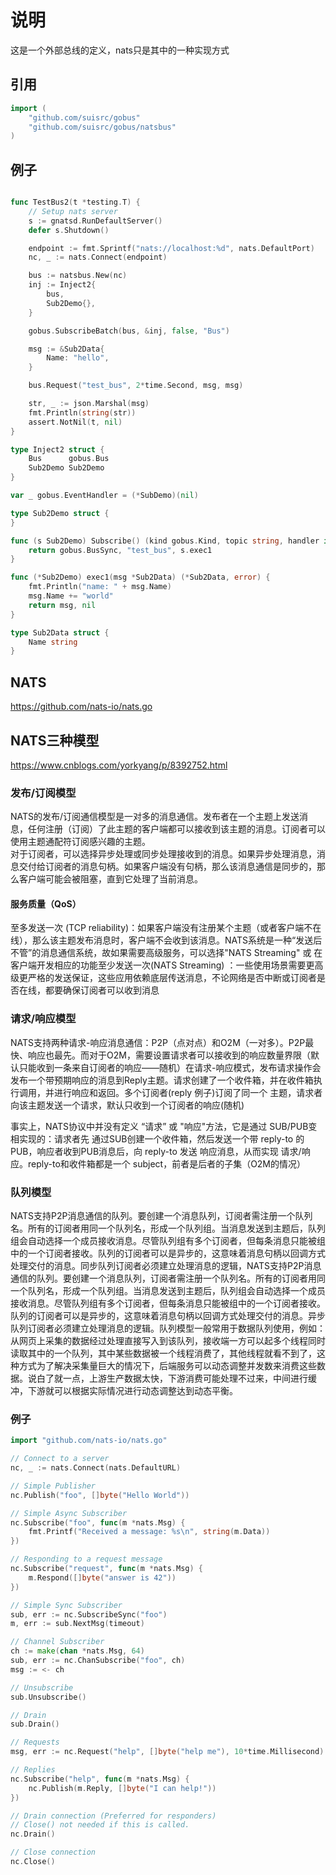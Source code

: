 # 说明

这是一个外部总线的定义，nats只是其中的一种实现方式

## 引用

```go
import (
	"github.com/suisrc/gobus"
	"github.com/suisrc/gobus/natsbus"
)
```

## 例子

```go

func TestBus2(t *testing.T) {
	// Setup nats server
	s := gnatsd.RunDefaultServer()
	defer s.Shutdown()

	endpoint := fmt.Sprintf("nats://localhost:%d", nats.DefaultPort)
	nc, _ := nats.Connect(endpoint)

	bus := natsbus.New(nc)
	inj := Inject2{
		bus,
		Sub2Demo{},
	}

	gobus.SubscribeBatch(bus, &inj, false, "Bus")

	msg := &Sub2Data{
		Name: "hello",
	}

	bus.Request("test_bus", 2*time.Second, msg, msg)

	str, _ := json.Marshal(msg)
	fmt.Println(string(str))
	assert.NotNil(t, nil)
}

type Inject2 struct {
	Bus      gobus.Bus
	Sub2Demo Sub2Demo
}

var _ gobus.EventHandler = (*SubDemo)(nil)

type Sub2Demo struct {
}

func (s Sub2Demo) Subscribe() (kind gobus.Kind, topic string, handler interface{}) {
	return gobus.BusSync, "test_bus", s.exec1
}

func (*Sub2Demo) exec1(msg *Sub2Data) (*Sub2Data, error) {
	fmt.Println("name: " + msg.Name)
	msg.Name += "world"
	return msg, nil
}

type Sub2Data struct {
	Name string
}

```


## NATS
https://github.com/nats-io/nats.go

## NATS三种模型
https://www.cnblogs.com/yorkyang/p/8392752.html

### 发布/订阅模型
NATS的发布/订阅通信模型是一对多的消息通信。发布者在一个主题上发送消息，任何注册（订阅）了此主题的客户端都可以接收到该主题的消息。订阅者可以使用主题通配符订阅感兴趣的主题。  
对于订阅者，可以选择异步处理或同步处理接收到的消息。如果异步处理消息，消息交付给订阅者的消息句柄。如果客户端没有句柄，那么该消息通信是同步的，那么客户端可能会被阻塞，直到它处理了当前消息。 

#### 服务质量（QoS）
至多发送一次 (TCP reliability)：如果客户端没有注册某个主题（或者客户端不在线），那么该主题发布消息时，客户端不会收到该消息。NATS系统是一种“发送后不管”的消息通信系统，故如果需要高级服务，可以选择"NATS Streaming" 或 在客户端开发相应的功能至少发送一次(NATS Streaming) ：一些使用场景需要更高级更严格的发送保证，这些应用依赖底层传送消息，不论网络是否中断或订阅者是否在线，都要确保订阅者可以收到消息

### 请求/响应模型
NATS支持两种请求-响应消息通信：P2P（点对点）和O2M（一对多）。P2P最快、响应也最先。而对于O2M，需要设置请求者可以接收到的响应数量界限（默认只能收到一条来自订阅者的响应——随机）在请求-响应模式，发布请求操作会发布一个带预期响应的消息到Reply主题。请求创建了一个收件箱，并在收件箱执行调用，并进行响应和返回。多个订阅者(reply 例子)订阅了同一个 主题，请求者向该主题发送一个请求，默认只收到一个订阅者的响应(随机)

事实上，NATS协议中并没有定义 “请求” 或 "响应"方法，它是通过 SUB/PUB变相实现的：请求者先 通过SUB创建一个收件箱，然后发送一个带 reply-to 的PUB，响应者收到PUB消息后，向 reply-to 发送 响应消息，从而实现 请求/响应。reply-to和收件箱都是一个 subject，前者是后者的子集（O2M的情况）

### 队列模型
NATS支持P2P消息通信的队列。要创建一个消息队列，订阅者需注册一个队列名。所有的订阅者用同一个队列名，形成一个队列组。当消息发送到主题后，队列组会自动选择一个成员接收消息。尽管队列组有多个订阅者，但每条消息只能被组中的一个订阅者接收。队列的订阅者可以是异步的，这意味着消息句柄以回调方式处理交付的消息。同步队列订阅者必须建立处理消息的逻辑，NATS支持P2P消息通信的队列。要创建一个消息队列，订阅者需注册一个队列名。所有的订阅者用同一个队列名，形成一个队列组。当消息发送到主题后，队列组会自动选择一个成员接收消息。尽管队列组有多个订阅者，但每条消息只能被组中的一个订阅者接收。队列的订阅者可以是异步的，这意味着消息句柄以回调方式处理交付的消息。异步队列订阅者必须建立处理消息的逻辑。队列模型一般常用于数据队列使用，例如：从网页上采集的数据经过处理直接写入到该队列，接收端一方可以起多个线程同时读取其中的一个队列，其中某些数据被一个线程消费了，其他线程就看不到了，这种方式为了解决采集量巨大的情况下，后端服务可以动态调整并发数来消费这些数据。说白了就一点，上游生产数据太快，下游消费可能处理不过来，中间进行缓冲，下游就可以根据实际情况进行动态调整达到动态平衡。


### 例子

```go
import "github.com/nats-io/nats.go"

// Connect to a server
nc, _ := nats.Connect(nats.DefaultURL)

// Simple Publisher
nc.Publish("foo", []byte("Hello World"))

// Simple Async Subscriber
nc.Subscribe("foo", func(m *nats.Msg) {
    fmt.Printf("Received a message: %s\n", string(m.Data))
})

// Responding to a request message
nc.Subscribe("request", func(m *nats.Msg) {
    m.Respond([]byte("answer is 42"))
})

// Simple Sync Subscriber
sub, err := nc.SubscribeSync("foo")
m, err := sub.NextMsg(timeout)

// Channel Subscriber
ch := make(chan *nats.Msg, 64)
sub, err := nc.ChanSubscribe("foo", ch)
msg := <- ch

// Unsubscribe
sub.Unsubscribe()

// Drain
sub.Drain()

// Requests
msg, err := nc.Request("help", []byte("help me"), 10*time.Millisecond)

// Replies
nc.Subscribe("help", func(m *nats.Msg) {
    nc.Publish(m.Reply, []byte("I can help!"))
})

// Drain connection (Preferred for responders)
// Close() not needed if this is called.
nc.Drain()

// Close connection
nc.Close()
```